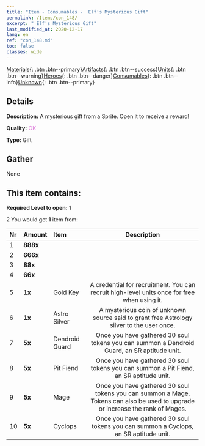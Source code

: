 ```yaml
---
title: "Item - Consumables -  Elf's Mysterious Gift"
permalink: /Items/con_148/
excerpt: " Elf's Mysterious Gift"
last_modified_at: 2020-12-17
lang: en
ref: "con_148.md"
toc: false
classes: wide
---
```

 [Materials](/Items/){: .btn .btn--primary}[Artifacts](/Items/Artifacts/){: .btn .btn--success}[Units](/Items/Units/){: .btn .btn--warning}[Heroes](/Items/Heroes/){: .btn .btn--danger}[Consumables](/Items/Consumables/){: .btn .btn--info}[Unknown](/Items/Unknown/){: .btn .btn--primary}

## Details
 **Description:** A mysterious gift from a Sprite. Open it to receive a reward!

 **Quality:** <span style="color: #DA70D6">OK</span>

 **Type:** Gift

## Gather

  None

## This item contains:

 **Required Level to open:** 1

 2 You would get **1** item  from:

  | Nr | Amount |     Item    | Description |
  |:---|:-------|:------------|:-----------:|
  | 1 |  **888x** | <i class="fas fa-gem"/> |  | 
  | 2 |  **666x** | <i class="fas fa-gem"/> |  | 
  | 3 |  **88x** | <i class="fas fa-gem"/> |  | 
  | 4 |  **66x** | <i class="fas fa-gem"/> |  | 
  | 5 |  **1x** | Gold Key | A credential for recruitment. You can recruit high-level units once for free when using it.  | 
  | 6 |  **1x** | Astro Silver | A mysterious coin of unknown source said to grant free Astrology silver to the user once.  | 
  | 7 |  **5x** | Dendroid Guard | Once you have gathered 30 soul tokens you can summon a Dendroid Guard, an SR aptitude unit.  | 
  | 8 |  **5x** | Pit Fiend | Once you have gathered 30 soul tokens you can summon a Pit Fiend, an SR aptitude unit.  | 
  | 9 |  **5x** | Mage | Once you have gathered 30 soul tokens you can summon a Mage. Tokens can also be used to upgrade or increase the rank of Mages.  | 
  | 10 |  **5x** | Cyclops | Once you have gathered 30 soul tokens you can summon a Cyclops, an SR aptitude unit.  | 
